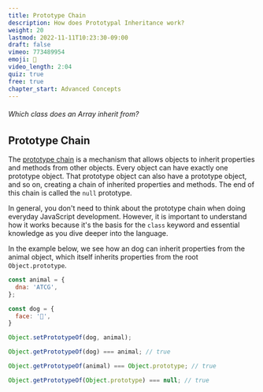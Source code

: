 ```yaml
---
title: Prototype Chain
description: How does Prototypal Inheritance work?
weight: 20
lastmod: 2022-11-11T10:23:30-09:00
draft: false
vimeo: 773489954
emoji: 🔗
video_length: 2:04
quiz: true
free: true
chapter_start: Advanced Concepts
---
```


<quiz-modal options="Function:Object:Primitive:Iterable" answer="Object" prize="0">
  <h6>Which class does an Array inherit from?</h6>
</quiz-modal>

## Prototype Chain

The [prototype chain](https://developer.mozilla.org/en-US/docs/Web/JavaScript/Inheritance_and_the_prototype_chain) is a mechanism that allows objects to inherit properties and methods from other objects. Every object can have exactly one prototype object. That prototype object can also have a prototype object, and so on, creating a chain of inherited properties and methods. The end of this chain is called the `null` prototype.

In general, you don't need to think about the prototype chain when doing everyday JavaScript development. However, it is important to understand how it works because it's the basis for the `class` keyword and essential knowledge as you dive deeper into the language.

In the example below, we see how an dog can inherit properties from the animal object, which itself inherits properties from the root `Object.prototype`.

```js
const animal = {
  dna: 'ATCG',
};

const dog = {
  face: '🐺',
}

Object.setPrototypeOf(dog, animal);

Object.getPrototypeOf(dog) === animal; // true

Object.getPrototypeOf(animal) === Object.prototype; // true

Object.getPrototypeOf(Object.prototype) === null; // true
```

